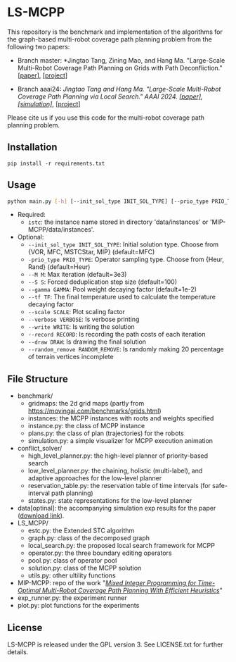 # LS-MCPP
This repository is the benchmark and implementation of the algorithms for the graph-based multi-robot coverage path planning problem from the following two papers:

- Branch master: *Jingtao Tang, Zining Mao, and Hang Ma. "Large-Scale Multi-Robot Coverage Path Planning on Grids with Path Deconfliction." [[paper]](https://arxiv.org), [[project]](https://sites.google.com/view/lsmcpp)

- Branch aaai24: *Jingtao Tang and Hang Ma. "Large-Scale Multi-Robot Coverage Path Planning via Local Search." AAAI 2024. [[paper]](https://arxiv.org/pdf/2312.10797.pdf), [[simulation]](https://vimeo.com/894744842)*, [[project]](https://reso1.github.io/blog/posts/grid_mcpp)

Please cite us if you use this code for the multi-robot coverage path planning problem.

## Installation
`pip install -r requirements.txt`

## Usage
```bash
python main.py [-h] [--init_sol_type INIT_SOL_TYPE] [--prio_type PRIO_TYPE] [--M M] [--S S] [--gamma GAMMA] [--tf TF] [--scale SCALE] [--write WRITE] [--verbose VERBOSE] istc
```
- Required:
  - `istc`: the instance name stored in directory 'data/instances' or 'MIP-MCPP/data/instances'.
- Optional:
  - `--init_sol_type INIT_SOL_TYPE`: Initial solution type. Choose from {VOR, MFC, MSTCStar, MIP} (default=MFC)
  - `-prio_type PRIO_TYPE`: Operator sampling type. Choose from {Heur, Rand} (default=Heur)
  - `--M M`: Max iteration (default=3e3)
  - `--S S`: Forced deduplication step size (default=100)
  - `--gamma GAMMA`: Pool weight decaying factor (default=1e-2)
  - `--tf TF`: The final temperature used to calculate the temperature decaying factor
  - `--scale SCALE`: Plot scaling factor
  - `--verbose VERBOSE`: Is verbose printing
  - `--write WRITE`: Is writing the solution
  - `--record RECORD`: Is recording the path costs of each iteration
  - `--draw DRAW`: Is drawing the final solution
  - `--random_remove RANDOM_REMOVE`: Is randomly making 20 percentage of terrain vertices incomplete

## File Structure
- benchmark/
  - gridmaps: the 2d grid maps (partly from https://movingai.com/benchmarks/grids.html)
  - instances: the MCPP instances with roots and weights specified
  - instance.py: the class of MCPP instance
  - plans.py: the class of plan (trajectories) for the robots
  - simulation.py: a simple visualizer for MCPP execution animation
- conflict_solver/ 
  - high_level_planner.py: the high-level planner of priority-based search
  - low_level_planner.py: the chaining, holistic (multi-label), and adaptive approaches for the low-level planner
  - reservation_table.py: the reservation table of time intervals (for safe-interval path planning)
  - states.py: state representations for the low-level planner
- data[optinal]: the accompanying simulation exp results for the paper ([download link](https://drive.google.com/file/d/1P4infbS0uEnRhemXQyvgKJvTucT-lO92/view?usp=drive_link)).
- LS_MCPP/
  - estc.py: the Extended STC algorithm
  - graph.py: class of the decomposed graph
  - local_search.py: the proposed local search framework for MCPP
  - operator.py: the three boundary editing operators
  - pool.py: class of operator pool
  - solution.py: class of the MCPP solution
  - utils.py: other ultility functions
- MIP-MCPP: repo of the work "*[Mixed Integer Programming for Time-Optimal Multi-Robot Coverage Path Planning With Efficient Heuristics](https://arxiv.org/pdf/2306.17609)*"
- exp_runner.py: the experiment runner
- plot.py: plot functions for the experiments

## License
LS-MCPP is released under the GPL version 3. See LICENSE.txt for further details.
